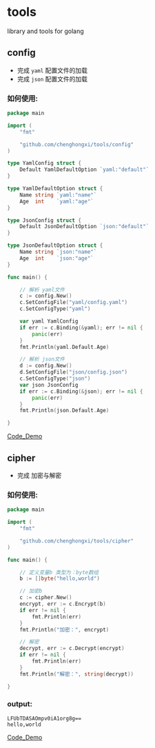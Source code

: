 # tools
library and tools for golang

## config
- 完成 `yaml` 配置文件的加载
- 完成 `json` 配置文件的加载

### 如何使用:
```go
package main

import (
	"fmt"

	"github.com/chenghongxi/tools/config"
)

type YamlConfig struct {
	Default YamlDefaultOption `yaml:"default"`
}

type YamlDefaultOption struct {
	Name string `yaml:"name"`
	Age  int    `yaml:"age"`
}

type JsonConfig struct {
	Default JsonDefaultOption `json:"default"`
}

type JsonDefaultOption struct {
	Name string `json:"name"`
	Age  int    `json:"age"`
}

func main() {

	// 解析 yaml文件
	c := config.New()
	c.SetConfigFile("yaml/config.yaml")
	c.SetConfigType("yaml")

	var yaml YamlConfig
	if err := c.Binding(&yaml); err != nil {
		panic(err)
	}
	fmt.Println(yaml.Default.Age)

	// 解析 json文件
	d := config.New()
	d.SetConfigFile("json/config.json")
	c.SetConfigType("json")
	var json JsonConfig
	if err := c.Binding(&json); err != nil {
		panic(err)
	}
	fmt.Println(json.Default.Age)

}
```
[Code_Demo](./examples/config/main.go)

## cipher
- 完成 加密与解密

### 如何使用:
```go
package main

import (
	"fmt"

	"github.com/chenghongxi/tools/cipher"
)

func main() {

	// 定义变量b 类型为：byte数组
	b := []byte("hello,world")

	// 加密b
	c := cipher.New()
	encrypt, err := c.Encrypt(b)
	if err != nil {
		fmt.Println(err)
	}
	fmt.Println("加密：", encrypt)

	// 解密
	decrypt, err := c.Decrypt(encrypt)
	if err != nil {
		fmt.Println(err)
	}
	fmt.Println("解密：", string(decrypt))

}
```
### output:
```shell
LFUbTDASAOmpv0iA1org8g==
hello,world
```
[Code_Demo](./examples/cipher/main.go)

